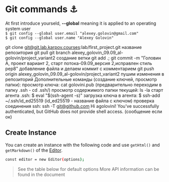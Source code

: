 

# Git commands ⚓

At first introduce yourseld, **--global** meaning it is applied to an operating system user  
`$ git config --global user.email "alexey.golovin@gmail.com"`  
`$ git config --global user.name "Alexey Golovin" `  


git clone git@git.lab.karpov.courses:lab/first_project.git
название репозитория
git pull
git branch alexey_golovin_09.09_al-golovin/project_variant2
создание ветки
git add .; git commit -m "Головин А, проект вариант 2, старт потока-09.09_версия 2,исправлен стиль pep8"
добавление файла и делаем коммит с комментарием
git push origin alexey_golovin_09.09_al-golovin/project_variant2
пушим изменения в репозиторий
Дополнительные команды (создание ключей, просмотр папки):
просмотр ключа:
cat golovini.pub   (предварительно переходим в папку .ssh - cd .ssh/)
просмотр содержимого папки текущей:
ls -la
старт агента .ssh:
$ eval "$(ssh-agent -s)"
загрузка ключа в агента:
$ ssh-add ~/.ssh/id_ed25519     (id_ed25519 - название файла с ключом)
проверка соединения ssh:
ssh -T git@github.com
Hi agolovini! You've successfully authenticated, but GitHub does not provide shell access.  (сообщение если ок)

## Create Instance

You can create an instance with the following code and use `getHtml()` and `getMarkdown()` of the [Editor](https://github.com/nhn/tui.editor).

```bash
const editor = new Editor(options);
```

> See the table below for default options
> More API information can be found in the document
